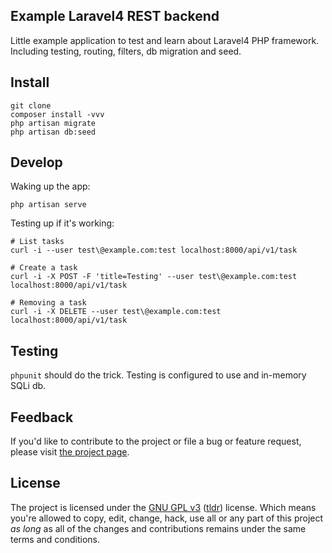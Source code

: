 ## Example Laravel4 REST backend

Little example application to test and learn about Laravel4 PHP framework. Including testing, routing, filters, db migration and seed.

## Install
    
    git clone
    composer install -vvv
    php artisan migrate
    php artisan db:seed


## Develop

Waking up the app:

    php artisan serve

Testing up if it's working:

    # List tasks
    curl -i --user test\@example.com:test localhost:8000/api/v1/task

    # Create a task
    curl -i -X POST -F 'title=Testing' --user test\@example.com:test localhost:8000/api/v1/task

    # Removing a task
    curl -i -X DELETE --user test\@example.com:test localhost:8000/api/v1/task


## Testing

``phpunit`` should do the trick. Testing is configured to use and in-memory SQLi db.

## Feedback

If you'd like to contribute to the project or file a bug or feature request, please visit [the project page][1].

## License

The project is licensed under the [GNU GPL v3][2] ([tldr][3]) license. Which means you're allowed to copy, edit, change, hack, use all or any part of this project *as long* as all of the changes and contributions remains under the same terms and conditions.

  [1]: https://github.com/desyncr/laravel4rest/
  [2]: http://www.gnu.org/licenses/gpl.html
  [3]: http://www.tldrlegal.com/license/gnu-general-public-license-v3-(gpl-3)
